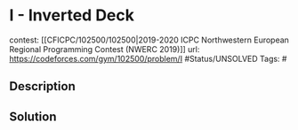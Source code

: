 # I - Inverted Deck

contest: [[CFICPC/102500/102500|2019-2020 ICPC Northwestern European Regional Programming Contest (NWERC 2019)]]
url: https://codeforces.com/gym/102500/problem/I
#Status/UNSOLVED
Tags: #

## Description

## Solution

